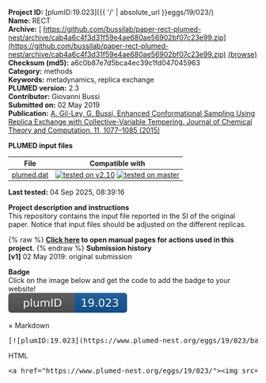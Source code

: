 **Project ID:** [plumID:19.023]({{ '/' | absolute_url }}eggs/19/023/)  
**Name:**  RECT  
**Archive:** [ https://github.com/bussilab/paper-rect-plumed-nest/archive/cab4a6c4f3d31f59e4ae680ae56902bf07c23e99.zip](https://github.com/bussilab/paper-rect-plumed-nest/archive/cab4a6c4f3d31f59e4ae680ae56902bf07c23e99.zip) [(browse)](https://github.com/bussilab/paper-rect-plumed-nest/tree/cab4a6c4f3d31f59e4ae680ae56902bf07c23e99)  
**Checksum (md5):** a6c0b87e7d5bca4ec39c1fd047045963  
**Category:**  methods  
**Keywords:**  metadynamics, replica exchange  
**PLUMED version:**  2.3  
**Contributor:**  Giovanni Bussi  
**Submitted on:** 02 May 2019  
**Publication:** [A. Gil-Ley, G. Bussi, Enhanced Conformational Sampling Using Replica Exchange with Collective-Variable Tempering. Journal of Chemical Theory and Computation. 11, 1077–1085 (2015)](http://dx.doi.org/10.1021/ct5009087)  
  
**PLUMED input files**  
  
| File     | Compatible with |  
|:--------:|:--------:|  
| [plumed.dat](./data/plumed.dat.md) |  [![tested on v2.10](https://img.shields.io/badge/v2.10-passing-green.svg)](data/plumed.dat.plumed.stderr) [![tested on master](https://img.shields.io/badge/master-passing-green.svg)](data/plumed.dat.plumed_master.stderr) |  
  
**Last tested:**  04 Sep 2025, 08:39:16
  
**Project description and instructions**  
This repository contains the input file reported in the SI of the original paper. Notice that input files should be adjusted on the different replicas.

  
{% raw %}
<b><a href="https://www.plumed.org/doc-master/user-doc/html/actionlist/?actions=METAD,GYRATION,PRINT,WHOLEMOLECULES,TORSION" target="_blank">Click here</a> to open manual pages for actions used in this project.</b>
{% endraw %}
**Submission history**  
**[v1]** 02 May 2019: original submission  
  
**Badge**  
Click on the image below and get the code to add the badge to your website!  
<img src="./badge.svg" alt="plumeDnest:19.023" id="myBtn" class="badge">
<div id="myModal" class="modal">
  <div class="modal-content">
    <span class="close">&times;</span>
    Markdown<pre>[![plumID:19.023](https://www.plumed-nest.org/eggs/19/023/badge.svg)](https://www.plumed-nest.org/eggs/19/023/)</pre>
    HTML<pre>&lt;a href="https://www.plumed-nest.org/eggs/19/023/"&gt;&lt;img src="https://www.plumed-nest.org/eggs/19/023/badge.svg" alt="plumID:19.023"&gt;&lt;/a&gt;</pre>
  </div>
</div>
